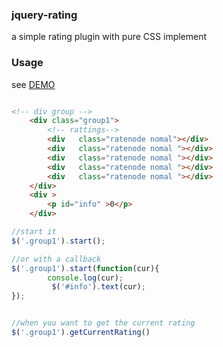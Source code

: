 ### jquery-rating

a simple rating plugin with pure CSS implement


### Usage
see [DEMO](http://jayin.github.io/jquery-rating/demo.html)

```html

<!-- div group -->
    <div class="group1">
        <!-- rattings-->
        <div   class="ratenode nomal"></div>
        <div   class="ratenode nomal "></div>
        <div   class="ratenode nomal "></div>
        <div   class="ratenode nomal "></div>
        <div   class="ratenode nomal "></div>
    </div>
    <div >
        <p id="info" >0</p>
    </div>
```

```javascript
//start it
$('.group1').start();

//or with a callback 
$('.group1').start(function(cur){
        console.log(cur);
         $('#info').text(cur);
});


//when you want to get the current rating
$('.group1').getCurrentRating()
```
